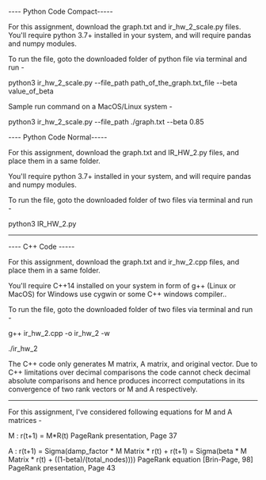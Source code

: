 ---- Python Code Compact-----


For this assignment, download the graph.txt and ir_hw_2_scale.py files.
You'll require python 3.7+ installed in your system, and will require pandas and numpy modules.

To run the file, goto the downloaded folder of python file via terminal and run - 

python3 ir_hw_2_scale.py --file_path path_of_the_graph.txt_file --beta value_of_beta

Sample run command on a MacOS/Linux system - 

python3 ir_hw_2_scale.py --file_path ./graph.txt --beta 0.85


---- Python Code Normal-----

For this assignment, download the graph.txt and IR_HW_2.py files, and place them in a same folder.

You'll require python 3.7+ installed in your system, and will require pandas and numpy modules.

To run the file, goto the downloaded folder of two files via terminal and run - 

python3 IR_HW_2.py

-------------------------------------------------------------------------------

---- C++ Code -----


For this assignment, download the graph.txt and ir_hw_2.cpp files, and place them in a same folder.

You'll require C++14 installed on your system in form of g++ (Linux or MacOS) for Windows use cygwin or some C++ windows compiler..

To run the file, goto the downloaded folder of two files via terminal and run - 

g++ ir_hw_2.cpp -o ir_hw_2 -w

./ir_hw_2


The C++ code only generates M matrix, A matrix, and original vector. Due to C++ limitations over
decimal comparisons the code cannot check decimal absolute comparisons and hence produces incorrect
computations in its convergence of two rank vectors or M and A respectively.

-------------------------------------------------------------------------------

For this assignment, I've considered following equations for M and A matrices -

M : r(t+1) = M*R(t) PageRank presentation, Page 37

A : r(t+1) = Sigma(damp_factor * M Matrix * r(t) + r(t+1) = Sigma(beta * M Matrix * r(t) + ((1-beta)/(total_nodes)))) PageRank equation [Brin-Page, 98] PageRank presentation, Page 43
